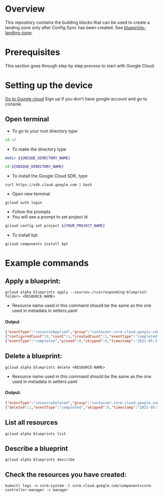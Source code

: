 # Overview

This repository contains the building blocks that can be used to create a landing zone only after Config Sync has been created. See [blueprints-landing-zone](https://gitlab.mantelgroup.com.au/kasna/kix/blueprints-landing-zone).

# Prerequisites

This section goes through step by step process to start with Google Cloud.

# Setting up the device

[Go to Google cloud](https://cloud.google.com)
Sign up if you don’t have google account and go to console.

## Open terminal

* To go to your root directory type 
```sh
cd ~/
```
* To make the directory type 
```bash
mkdir ${UNIQUE_DIRECTORY_NAME}
```
```bash
cd ${UNIQUE_DIRECTORY_NAME}
```
* To install the Google Cloud SDK, type
```
curl https://sdk.cloud.google.com | bash
```
* Open new terminal

```
gcloud auth login
```
* Follow the prompts
* You will see a prompt to set project id
```bash
gcloud config set project ${YOUR_PROJECT_NAME}
```
* To install kpt
```
gcloud components install kpt
```

# Example commands

## Apply a blueprint:
```
gcloud alpha blueprints apply --source=./<corresponding-blueprint-folder> <RESOURCE-NAME>
```
* Resource name used in this command should be the same as the one used in metadata in setters.yaml

#### Output
```json
{"eventType":"resourceApplied","group":"container.cnrm.cloud.google.com","kind":"ContainerCluster","name":"dan","namespace":"config-controller-system","operation":"Created","timestamp":"2021-05-31T01:08:07Z","type":"apply"}
{"configuredCount":0,"count":1,"createdCount":1,"eventType":"completed","failedCount":0,"serverSideCount":0,"timestamp":"2021-05-31T01:08:07Z","type":"apply","unchangedCount":0}
{"eventType":"completed","pruned":0,"skipped":0,"timestamp":"2021-05-31T01:08:08Z","type":"prune"}
```
## Delete a blueprint:
```
gcloud alpha blueprints delete <RESOURCE-NAME>
```

* Resource name used in this command should be the same as the one used in metadata in setters.yaml

#### Output:
```json
{"eventType":"resourceDeleted","group":"container.cnrm.cloud.google.com","kind":"ContainerCluster","name":"dan","namespace":"config-controller-system","operation":"Deleted","timestamp":"2021-05-31T01:11:24Z","type":"delete"}
{"deleted":1,"eventType":"completed","skipped":0,"timestamp":"2021-05-31T01:11:27Z","type":"delete"}
```
## List all resources
```
gcloud alpha blueprints list
```
## Describe a blueprint
```
gcloud alpha blueprints describe
```
## Check the resources you have created:
```
kubectl logs -n cnrm-system -l cnrm.cloud.google.com/component=cnrm-controller-manager -c manager 
```
